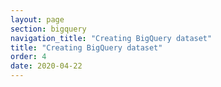 ```yaml
---
layout: page
section: bigquery
navigation_title: "Creating BigQuery dataset"
title: "Creating BigQuery dataset"
order: 4
date: 2020-04-22
---
```


<!---
In this article explained how to create Google BigQuery dataset
-->